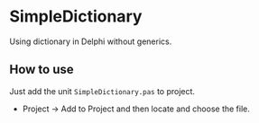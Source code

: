 SimpleDictionary
================

Using dictionary in Delphi without generics.

## How to use

Just add the unit ``SimpleDictionary.pas`` to project.
  - Project -> Add to Project and then locate and choose the file.
